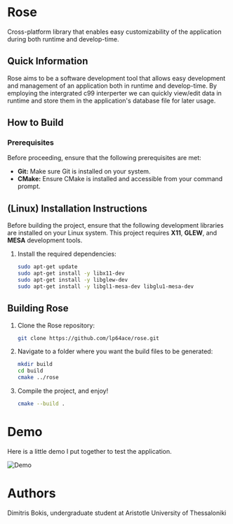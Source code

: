 # Rose

Cross-platform library that enables easy customizability of the application during both runtime and develop-time.

## Quick Information

Rose aims to be a software development tool that allows easy development and management of an application both in runtime and develop-time. 
By employing the intergrated c99 interperter we can quickly view/edit data in runtime and store them in the application's database file for later usage.

## How to Build

### Prerequisites

Before proceeding, ensure that the following prerequisites are met:

- **Git:** Make sure Git is installed on your system.
- **CMake:** Ensure CMake is installed and accessible from your command prompt.

## (Linux) Installation Instructions

Before building the project, ensure that the following development libraries are installed on your Linux system.
This project requires **X11**, **GLEW**, and **MESA** development tools.

1. Install the required dependencies:

	```bash
	sudo apt-get update
	sudo apt-get install -y libx11-dev
	sudo apt-get install -y libglew-dev
	sudo apt-get install -y libgl1-mesa-dev libglu1-mesa-dev
	```

## Building Rose

1. Clone the Rose repository:

	```bash
	git clone https://github.com/lp64ace/rose.git
	```

2. Navigate to a folder where you want the build files to be generated:

	```bash
	mkdir build
	cd build
	cmake ../rose
	```
3. Compile the project, and enjoy!

	```bash
	cmake --build .
	```

# Demo

Here is a little demo I put together to test the application.

![Demo](https://i.imgur.com/UhYzAvm.png)

# Authors

Dimitris Bokis,
undergraduate student at Aristotle University of Thessaloniki
